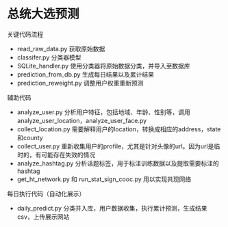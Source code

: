 # 总统大选预测

关键代码流程
- read_raw_data.py 获取原始数据
- classifer.py 分类器模型
- SQLite_handler.py 使用分类器将原始数据分类，并导入至数据库
- prediction_from_db.py 生成每日结果以及累计结果
- prediction_reweight.py 调整用户权重重新预测

辅助代码
- analyze_user.py 分析用户特征，包括地域、年龄、性别等，调用analyze_user_location，analyze_user_face.py
- collect_location.py 需要解释用户的location，转换成相应的address，state和county
- collect_user.py 重新收集用户的profile，尤其是针对头像的url。因为url是临时的，有可能存在失效的情况
- analyze_hashtag.py 分析话题标签，用于标注训练数据以及提取需要标注的hashtag
- get_ht_network.py 和 run_stat_sign_cooc.py 用以实现共现网络

每日执行代码（自动化展示）
- daily_predict.py 分类并入库，用户数据收集，执行累计预测，生成结果csv，上传展示网站